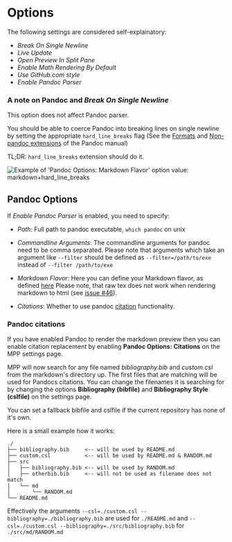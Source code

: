 # Options

The following settings are considered self-explainatory:

-   *Break On Single Newline*
-   *Live Update*
-   *Open Preview In Split Pane*
-   *Enable Math Rendering By Default*
-   *Use GitHub.com style*
-   *Enable Pandoc Parser*

### A note on Pandoc and *Break On Single Newline*

This option does not affect Pandoc parser.

You should be able to coerce Pandoc into breaking lines on single newline by setting the appropriate `hard_line_breaks` flag (See the [Formats](http://pandoc.org/MANUAL.html#general-options) and [Non-pandoc extensions](http://pandoc.org/MANUAL.html#non-pandoc-extensions) of the Pandoc manual)

TL;DR: `hard_line_breaks` extension should do it.

![Example of 'Pandoc Options: Markdown Flavor' option value: markdown+hard_line_breaks ](https://cloud.githubusercontent.com/assets/1201875/22458834/2c4f8764-e796-11e6-9411-140ce4b57438.png)

## Pandoc Options

If *Enable Pandoc Parser* is enabled, you need to specify:

-   *Path*: Full path to pandoc executable, `which pandoc` on unix

-   *Commandline Arguments*:
    The commandline arguments for pandoc need to be comma separated.
    Please note that arguments which take an argument like `--filter`
    should be defined as `--filter=/path/to/exe` instead of
    `--filter /path/to/exe`

-   *Markdown Flavor*:
    Here you can define your Markdown flavor, as defined [here](http://pandoc.org/README.html#pandocs-markdown)
    Please note, that raw tex does not work when rendering markdown to html
    (see [issue #46][issue-46]).

-   *Citations*:
    Whether to use pandoc [citation][pandoc-cit] functionality.

### Pandoc citations

If you have enabled Pandoc to render the markdown preview then you can enable
citation replacement by enabling **Pandoc Options: Citations** on the MPP
settings page.

MPP will now search for any file named *bibliography.bib* and *custom.csl*
from the markdown's directory up. The first files that are matching will be
used for Pandocs citations. You can change the filenames it is searching for
by changing the options **Bibliography (bibfile)** and **Bibliography Style
(cslfile)** on the settings page.

You can set a fallback bibfile and cslfile if the current repository
has none of it's own.

Here is a small example how it works:

```` text
./
├── bibliography.bib     <-- will be used by README.md
├── custom.csl           <-- will be used by README.md & RANDOM.md
├── src
│   ├── bibliography.bib <-- will be used by RANDOM.md
│   ├── otherbib.bib     <-- will not be used as filename does not match
│   └── md
│       └── RANDOM.md
└── README.md
````

Effectively the arguments `--csl=./custom.csl --bibliography=./bibliography.bib`
are used for `./README.md` and `--csl=./custom.csl
--bibliography=./src/bibliography.bib` for `./src/md/RANDOM.md`

[issue-46]: https://github.com/Galadirith/markdown-preview-plus/issues/46#issuecomment-124324926
[pandoc-cit]: http://pandoc.org/README.html#citations
